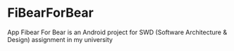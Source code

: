 # FiBearForBear
App Fibear For Bear is an Android project for SWD (Software Architecture & Design) assignment in my university
